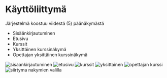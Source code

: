 Käyttöliittymä
==============
Järjestelmä koostuu viidestä (5) päänäkymästä
- Sisäänkirjautuminen
- Etusivu
- Kurssit
- Yksittäinen kurssinäkymä
- Opettajan yksittäinen kurssinäkymä



![sisaankirjautuminen](http://users.metropolia.fi/~joonasee/github-tehtavat/sisaankirjautuminen.jpg)
![etusivu](http://users.metropolia.fi/~joonasee/github-tehtavat/Etusivu.jpg)
![kurssit](http://users.metropolia.fi/~joonasee/github-tehtavat/Kurssit.jpg)
![yksittainen](http://users.metropolia.fi/~joonasee/github-tehtavat/Kurssinakyma.jpg)
![opettajan kurssi](http://users.metropolia.fi/~joonasee/github-tehtavat/Opettajan_Kurssinakyma.jpg)
![siirtyma nakymien valilla](http://users.metropolia.fi/~tarjajar/ohtu/siirtyma_nakymien_valilla.jpg)
